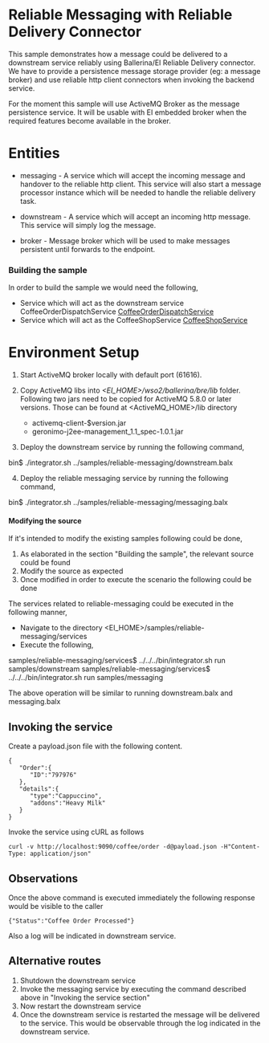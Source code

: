 # Reliable Messaging with Reliable Delivery Connector

This sample demonstrates how a message could be delivered to a downstream service reliably using Ballerina/EI Reliable Delivery connector. We have to provide a persistence message storage provider (eg: a message broker) and use reliable http client connectors when invoking the backend service.  

For the moment this sample will use ActiveMQ Broker as the message persistence service. It will be usable with EI embedded broker when the required features become available in the broker.


# Entities 

  * messaging - A service which will accept the incoming message and handover to the reliable http client. This service will also start a message processor instance which will be needed to handle the reliable delivery task.
  
  * downstream - A service which will accept an incoming http message. This service will simply log the message.
  
  * broker - Message broker which will be used to make messages persistent until forwards to the endpoint.
  
### Building the sample

In order to build the sample we would need the following,

- Service which will act as the downstream service CoffeeOrderDispatchService
[CoffeeOrderDispatchService](services/samples/downstream/CoffeeOrderDispatchService.bal)
- Service which will act as the CoffeeShopService
[CoffeeShopService](services/samples/messaging/CoffeeShopService.bal)

# Environment Setup

1. Start ActiveMQ broker locally with default port (61616).

2. Copy ActiveMQ libs into _<EI_HOME>/wso2/ballerina/bre/lib_ folder.
   Following two jars need to be copied for ActiveMQ 5.8.0 or later versions. Those can be found at <ActiveMQ_HOME>/lib directory
   - activemq-client-$version.jar
   - geronimo-j2ee-management_1.1_spec-1.0.1.jar

3. Deploy the downstream service by running the following command,

bin$ ./integrator.sh ../samples/reliable-messaging/downstream.balx

4. Deploy the reliable messaging service by running the following command,

bin$ ./integrator.sh ../samples/reliable-messaging/messaging.balx

#### Modifying the source

If it's intended to modify the existing samples following could be done,

1. As elaborated in the section "Building the sample", the relevant source could be found
2. Modify the source as expected 
3. Once modified in order to execute the scenario the following could be done

The services related to reliable-messaging could be executed in the following manner,

- Navigate to the directory <EI_HOME>/samples/reliable-messaging/services
- Execute the following,

samples/reliable-messaging/services$ ../../../bin/integrator.sh run samples/downstream
samples/reliable-messaging/services$ ../../../bin/integrator.sh run samples/messaging

The above operation will be similar to running downstream.balx and messaging.balx   

## Invoking the service

Create a payload.json file with the following content.
```
{
   "Order":{
      "ID":"797976"
   },
   "details":{
      "type":"Cappuccino",
      "addons":"Heavy Milk"
   }
}
```
Invoke the service using cURL as follows
```
curl -v http://localhost:9090/coffee/order -d@payload.json -H"Content-Type: application/json"

```

## Observations 

Once the above command is executed immediately the following response would be visible to the caller

```
{"Status":"Coffee Order Processed"}
```

Also a log will be indicated in downstream service. 

## Alternative routes 

1. Shutdown the downstream service 
2. Invoke the messaging service by executing the command described above in "Invoking the service section"
3. Now restart the downstream service 
4. Once the downstream service is restarted the message will be delivered to the service. This would be observable through the 
log indicated in the downstream service.
 